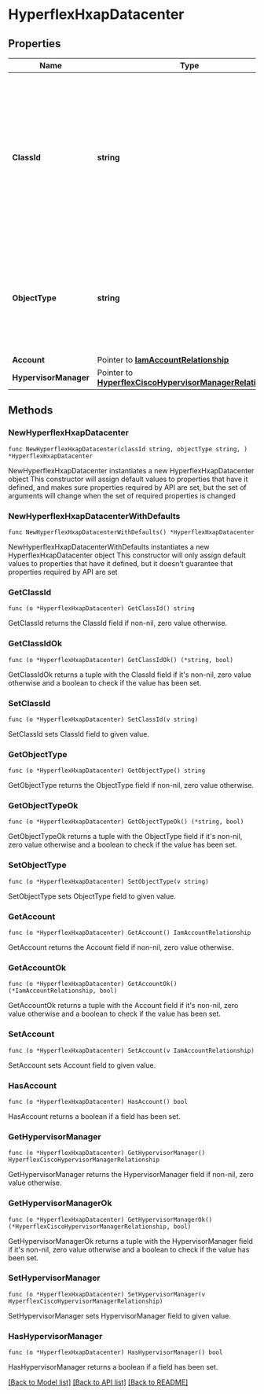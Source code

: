 # HyperflexHxapDatacenter

## Properties

Name | Type | Description | Notes
------------ | ------------- | ------------- | -------------
**ClassId** | **string** | The fully-qualified name of the instantiated, concrete type. This property is used as a discriminator to identify the type of the payload when marshaling and unmarshaling data. | [default to "hyperflex.HxapDatacenter"]
**ObjectType** | **string** | The fully-qualified name of the instantiated, concrete type. The value should be the same as the &#39;ClassId&#39; property. | [default to "hyperflex.HxapDatacenter"]
**Account** | Pointer to [**IamAccountRelationship**](iam.Account.Relationship.md) |  | [optional] 
**HypervisorManager** | Pointer to [**HyperflexCiscoHypervisorManagerRelationship**](hyperflex.CiscoHypervisorManager.Relationship.md) |  | [optional] 

## Methods

### NewHyperflexHxapDatacenter

`func NewHyperflexHxapDatacenter(classId string, objectType string, ) *HyperflexHxapDatacenter`

NewHyperflexHxapDatacenter instantiates a new HyperflexHxapDatacenter object
This constructor will assign default values to properties that have it defined,
and makes sure properties required by API are set, but the set of arguments
will change when the set of required properties is changed

### NewHyperflexHxapDatacenterWithDefaults

`func NewHyperflexHxapDatacenterWithDefaults() *HyperflexHxapDatacenter`

NewHyperflexHxapDatacenterWithDefaults instantiates a new HyperflexHxapDatacenter object
This constructor will only assign default values to properties that have it defined,
but it doesn't guarantee that properties required by API are set

### GetClassId

`func (o *HyperflexHxapDatacenter) GetClassId() string`

GetClassId returns the ClassId field if non-nil, zero value otherwise.

### GetClassIdOk

`func (o *HyperflexHxapDatacenter) GetClassIdOk() (*string, bool)`

GetClassIdOk returns a tuple with the ClassId field if it's non-nil, zero value otherwise
and a boolean to check if the value has been set.

### SetClassId

`func (o *HyperflexHxapDatacenter) SetClassId(v string)`

SetClassId sets ClassId field to given value.


### GetObjectType

`func (o *HyperflexHxapDatacenter) GetObjectType() string`

GetObjectType returns the ObjectType field if non-nil, zero value otherwise.

### GetObjectTypeOk

`func (o *HyperflexHxapDatacenter) GetObjectTypeOk() (*string, bool)`

GetObjectTypeOk returns a tuple with the ObjectType field if it's non-nil, zero value otherwise
and a boolean to check if the value has been set.

### SetObjectType

`func (o *HyperflexHxapDatacenter) SetObjectType(v string)`

SetObjectType sets ObjectType field to given value.


### GetAccount

`func (o *HyperflexHxapDatacenter) GetAccount() IamAccountRelationship`

GetAccount returns the Account field if non-nil, zero value otherwise.

### GetAccountOk

`func (o *HyperflexHxapDatacenter) GetAccountOk() (*IamAccountRelationship, bool)`

GetAccountOk returns a tuple with the Account field if it's non-nil, zero value otherwise
and a boolean to check if the value has been set.

### SetAccount

`func (o *HyperflexHxapDatacenter) SetAccount(v IamAccountRelationship)`

SetAccount sets Account field to given value.

### HasAccount

`func (o *HyperflexHxapDatacenter) HasAccount() bool`

HasAccount returns a boolean if a field has been set.

### GetHypervisorManager

`func (o *HyperflexHxapDatacenter) GetHypervisorManager() HyperflexCiscoHypervisorManagerRelationship`

GetHypervisorManager returns the HypervisorManager field if non-nil, zero value otherwise.

### GetHypervisorManagerOk

`func (o *HyperflexHxapDatacenter) GetHypervisorManagerOk() (*HyperflexCiscoHypervisorManagerRelationship, bool)`

GetHypervisorManagerOk returns a tuple with the HypervisorManager field if it's non-nil, zero value otherwise
and a boolean to check if the value has been set.

### SetHypervisorManager

`func (o *HyperflexHxapDatacenter) SetHypervisorManager(v HyperflexCiscoHypervisorManagerRelationship)`

SetHypervisorManager sets HypervisorManager field to given value.

### HasHypervisorManager

`func (o *HyperflexHxapDatacenter) HasHypervisorManager() bool`

HasHypervisorManager returns a boolean if a field has been set.


[[Back to Model list]](../README.md#documentation-for-models) [[Back to API list]](../README.md#documentation-for-api-endpoints) [[Back to README]](../README.md)


